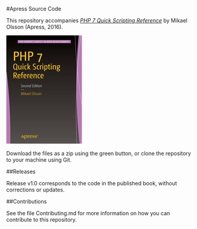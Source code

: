 #Apress Source Code

This repository accompanies [*PHP 7 Quick Scripting Reference*](http://www.apress.com/9781484219218) by Mikael Olsson (Apress, 2016).

![Cover image](9781484219218.jpg)

Download the files as a zip using the green button, or clone the repository to your machine using Git.

##Releases

Release v1.0 corresponds to the code in the published book, without corrections or updates.

##Contributions

See the file Contributing.md for more information on how you can contribute to this repository.
